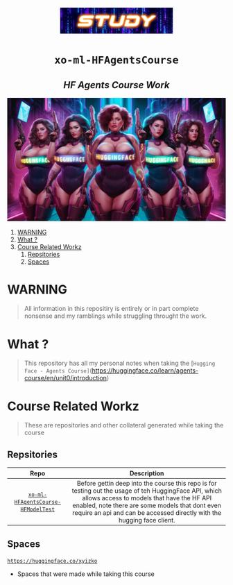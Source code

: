 <p align="center"><a href="https://x.com/xyizko" target="_blank" rel="noopener noreferrer"><img src="https://raw.githubusercontent.com/xyizko/xo-tagz/refs/heads/main/gfx/s.png"></a></p>

<h1 align="center"><code> xo-ml-HFAgentsCourse </code></h1>
<h2 align="center"><i>HF Agents Course Work</i></h2>

![](./gfx/hfc.jpg)

1. [WARNING](#warning)
2. [What ?](#what-)
3. [Course Related Workz](#course-related-workz)
   1. [Repsitories](#repsitories)
   2. [Spaces](#spaces)

# WARNING

> All information in this repositiry is entirely or in part complete nonsense and my ramblings while struggling throught the work.

# What ? 

> This repository has all my personal notes when taking the [`Hugging Face - Agents Course]`(https://huggingface.co/learn/agents-course/en/unit0/introduction)

# Course Related Workz

> These are repositories and other collateral generated while taking the course

## Repsitories 

Repo | Description
:--: | :--:
[`xo-ml-HFAgentsCourse-HFModelTest`](https://github.com/xyizko/xo-ml-HFAgentsCourse-HFModelTest) | Before gettin deep into the course this repo is for testing out the usage of teh HuggingFace API, which allows access to models that have the HF API enabled, note there are some models that dont even require an api and can be accessed directly with the hugging face client.

## Spaces 

[`https://huggingface.co/xyizko`](https://huggingface.co/xyizko)

- Spaces that were made while taking this course


